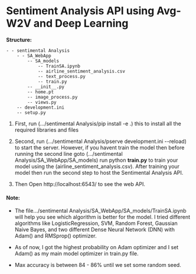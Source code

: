 # Sentiment Analysis API using Avg-W2V and Deep Learning

**Structure:**

	- - sentimental Analysis
		- - SA_WebApp
			-- SA_models
				-- TrainSA.ipynb
				-- airline_sentiment_analysis.csv
				-- text_process.py
				-- train.py
			-- __init__.py
			-- home.pt
			-- image_process.py
			-- views.py
		-- development.ini
		-- setup.py

1. First, run (.../sentimental Analysis/pip install -e .) this to install all the required libraries and files

2. Second, run (.../sentimental Analysis/pserve development.ini --reload) to start the server. However, if you havent train the model then before running the second line goto (.../sentimental Analysis/SA_WebApp/SA_models) run python **train.py** to train your model using the (airline_sentiment_analysis.csv). After training your model then run the second step to host the Sentimental Analysis API.

3. Then Open http://localhost:6543/ to see the web API.


#### Note:
* The file.../sentimental Analysis/SA_WebApp/SA_models/TrainSA.ipynb  will help you see which algorithm is better for the model.
I tried different algorithms like LogisticRegression, SVM, Random Forest, Gaussian Naive Bayes, and two different Dense Neural Network (DNN) with Adam() and RMSprop() optimizer.

* As of now, I got the highest probability on Adam optimizer and I set Adam() as my main model optimizer in  train.py file.

* Max accuracy is between 84 - 86% until we set some random seed.


